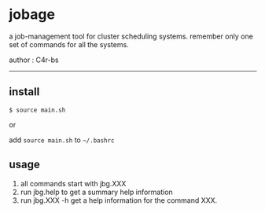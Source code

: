 # jobage 

a job-management tool for cluster scheduling systems.
remember only one set of commands for all the systems.


author : C4r-bs

---

## install

```
$ source main.sh
```
or

add `source main.sh` to `~/.bashrc`

## usage

1. all commands start with jbg.XXX
2. run jbg.help to get a summary help information
3. run jbg.XXX -h get a help information for the command XXX.
